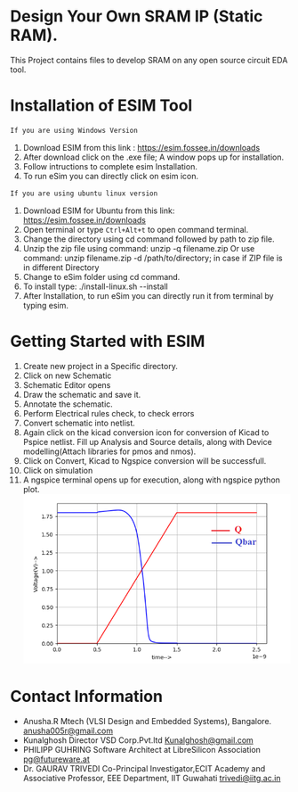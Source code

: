 
# Design Your Own SRAM IP (Static RAM).
This Project contains files to develop SRAM on any open source circuit EDA tool.
# Installation of ESIM Tool
```html
If you are using Windows Version
```
1. Download ESIM from this link : https://esim.fossee.in/downloads
2. After download click on the .exe file;  A window pops up for installation.
3. Follow intructions to complete esim Installation.
4. To run eSim you can directly click on esim icon.

```html
If you are using ubuntu linux version
```
1. Download ESIM for Ubuntu from this link: https://esim.fossee.in/downloads
2. Open terminal or type `Ctrl+Alt+t` to open command terminal.
3. Change the directory using cd command followed by path to zip file.
4. Unzip the zip file using command: unzip -q filename.zip 
   Or use command: unzip filename.zip -d /path/to/directory; in case if ZIP file is in different Directory
5. Change to eSim folder using cd command.
6. To install type: ./install-linux.sh --install
7. After Installation, to run eSim you can directly run it from terminal by typing esim.
 
#  Getting Started with ESIM
1. Create new project in a Specific directory.
2. Click on new Schematic
3. Schematic Editor opens
4. Draw the schematic and save it.
5. Annotate the schematic. 
6. Perform Electrical rules check, to check errors
7. Convert schematic into netlist. 
8. Again click on the kicad conversion icon for conversion of Kicad to Pspice netlist. Fill up Analysis and Source details, along with      Device modelling(Attach libraries for pmos and nmos). 
9. Click on Convert, Kicad to Ngspice conversion will be successfull.
10. Click on simulation
11. A ngspice terminal opens up for execution, along with ngspice python plot.
![](Waveforms/q-qbar.png)

# Contact Information
* Anusha.R Mtech (VLSI Design and Embedded Systems), Bangalore. anusha005r@gmail.com
* Kunalghosh Director VSD Corp.Pvt.ltd Kunalghosh@gmail.com
* PHILIPP GUHRING Software Architect at LibreSilicon Association pg@futureware.at
* Dr. GAURAV TRIVEDI Co-Principal Investigator,ECIT Academy and Associative Professor, EEE Department, IIT Guwahati trivedi@iitg.ac.in
